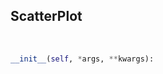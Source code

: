 ## <a id=McUtils.Plots.Plots.ScatterPlot>ScatterPlot</a>


<a id=McUtils.Plots.Plots.ScatterPlot.__init__>&nbsp;</a>
```python
__init__(self, *args, **kwargs): 
```

